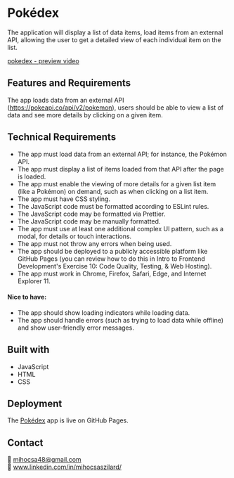 # Pokédex

The application will display a list of data items,  load items from an external API, allowing the user to get a detailed view of each individual item on the list.



[pokedex - preview video](https://user-images.githubusercontent.com/62619507/137932642-3e495693-6e97-4363-baba-6cffee112581.mp4)



## Features and Requirements

The app loads data from an external API (https://pokeapi.co/api/v2/pokemon), users should be able to view a list of data and see more details by clicking on a given item.

## Technical Requirements

* The app must load data from an external API; for instance, the Pokémon API.
* The app must display a list of items loaded from that API after the page is loaded.
* The app must enable the viewing of more details for a given list item (like a Pokémon) on
demand, such as when clicking on a list item.
* The app must have CSS styling.
* The JavaScript code must be formatted according to ESLint rules.
* The JavaScript code may be formatted via Prettier.
* The JavaScript code may be manually formatted.
* The app must use at least one additional complex UI pattern, such as a modal, for details or
touch interactions.
* The app must not throw any errors when being used.
* The app should be deployed to a publicly accessible platform like GitHub Pages (you can
review how to do this in Intro to Frontend Development's Exercise 10: Code Quality, Testing, &
Web Hosting).
* The app must work in Chrome, Firefox, Safari, Edge, and Internet Explorer 11.

#### Nice to have:
* The app should show loading indicators while loading data.
* The app should handle errors (such as trying to load data while offline) and show user-friendly
error messages.

## Built with

* JavaScript
* HTML
* CSS

## Deployment

The [Pokédex](https://mihocsaszilard.github.io/pokedex-database/) app is live on GitHub Pages.

## Contact

📧 mihocsa48@gmail.com <br>
👋 www.linkedin.com/in/mihocsaszilard/
